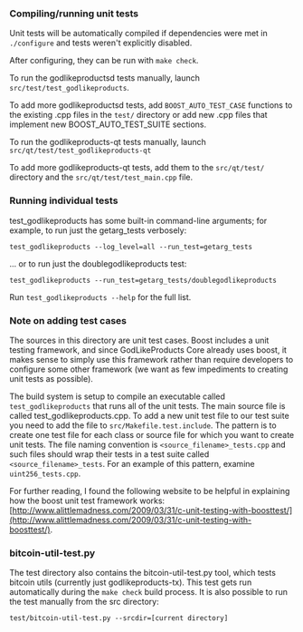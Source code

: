 ### Compiling/running unit tests

Unit tests will be automatically compiled if dependencies were met in `./configure`
and tests weren't explicitly disabled.

After configuring, they can be run with `make check`.

To run the godlikeproductsd tests manually, launch `src/test/test_godlikeproducts`.

To add more godlikeproductsd tests, add `BOOST_AUTO_TEST_CASE` functions to the existing
.cpp files in the `test/` directory or add new .cpp files that
implement new BOOST_AUTO_TEST_SUITE sections.

To run the godlikeproducts-qt tests manually, launch `src/qt/test/test_godlikeproducts-qt`

To add more godlikeproducts-qt tests, add them to the `src/qt/test/` directory and
the `src/qt/test/test_main.cpp` file.

### Running individual tests

test_godlikeproducts has some built-in command-line arguments; for
example, to run just the getarg_tests verbosely:

    test_godlikeproducts --log_level=all --run_test=getarg_tests

... or to run just the doublegodlikeproducts test:

    test_godlikeproducts --run_test=getarg_tests/doublegodlikeproducts

Run `test_godlikeproducts --help` for the full list.

### Note on adding test cases

The sources in this directory are unit test cases.  Boost includes a
unit testing framework, and since GodLikeProducts Core already uses boost, it makes
sense to simply use this framework rather than require developers to
configure some other framework (we want as few impediments to creating
unit tests as possible).

The build system is setup to compile an executable called `test_godlikeproducts`
that runs all of the unit tests.  The main source file is called
test_godlikeproducts.cpp. To add a new unit test file to our test suite you need 
to add the file to `src/Makefile.test.include`. The pattern is to create 
one test file for each class or source file for which you want to create 
unit tests.  The file naming convention is `<source_filename>_tests.cpp` 
and such files should wrap their tests in a test suite 
called `<source_filename>_tests`. For an example of this pattern, 
examine `uint256_tests.cpp`.

For further reading, I found the following website to be helpful in
explaining how the boost unit test framework works:
[http://www.alittlemadness.com/2009/03/31/c-unit-testing-with-boosttest/](http://www.alittlemadness.com/2009/03/31/c-unit-testing-with-boosttest/).

### bitcoin-util-test.py

The test directory also contains the bitcoin-util-test.py tool, which tests bitcoin utils (currently just godlikeproducts-tx). This test gets run automatically during the `make check` build process. It is also possible to run the test manually from the src directory:

```
test/bitcoin-util-test.py --srcdir=[current directory]

```